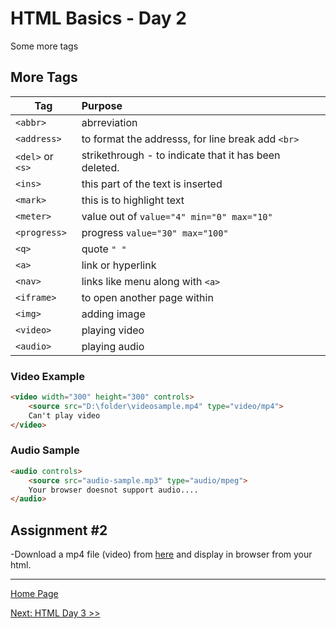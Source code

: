 # HTML Basics - Day 2

Some more tags

## More Tags

| Tag |   Purpose |
|-----|:----------|
| `<abbr>` | abrreviation |
| `<address>` | to format the addresss, for line break add `<br>` |
| `<del>` or `<s>` | strikethrough - to indicate that it has been deleted. |
| `<ins>` | this part of the text is inserted |
| `<mark>` | this is to highlight text|
| `<meter>` | value out of `value="4" min="0" max="10"` |
| `<progress>` | progress `value="30" max="100"` |
| `<q>` | quote `" "` |
| `<a>` | link or hyperlink |
| `<nav>` | links like menu along with `<a>`|
| `<iframe>` | to open another page within |
| `<img>` | adding image |
| `<video>` | playing video |
| `<audio>` | playing audio |

### Video Example

```html
<video width="300" height="300" controls> 
	<source src="D:\folder\videosample.mp4" type="video/mp4">
	Can't play video
</video>
```

### Audio Sample 

```html
<audio controls>
	<source src="audio-sample.mp3" type="audio/mpeg">
	Your browser doesnot support audio.... 
</audio> 
```

## Assignment #2

-Download a mp4 file (video) from [here](https://file-examples-com.github.io/uploads/2017/04/file_example_MP4_480_1_5MG.mp4) and display in browser from your html.

---

[Home Page](../README.md)

[Next: HTML Day 3 >>](03-html-day-03.md)
